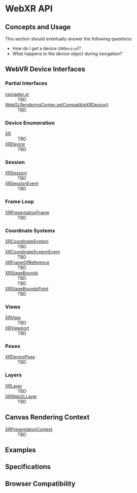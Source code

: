 # WebXR API

## Concepts and Usage

This section should eventually answer the following questions:

* How do I get a device (`XRDevice`)?
* What happens to the device object during navigation?

## WebVR Device Interfaces

### Partial Interfaces

<dl>
  <dt><a href="webxr-device-api/partial_navigator.md">navigator.xr</a></dt>
  <dd>TBD</dd>
  <dt><a href="webxr-device-api/partial_webglcontextattributes.md">WebGLRenderingContex.setCompatibleXRDevice()</a></dt>
  <dd>TBD</dd>
</dl>

### Device Enumeration

<dl>
  <dt><a href="webxr-device-api/xr.md">XR</a></dt>
  <dd>TBD</dd>
  <dt><a href="webxr-device-api/xrdevice.md">XRDevice</a></dt>
  <dd>TBD</dd>
</dl>

### Session

<dl>
  <dt><a href="webxr-device-api/xrsession.md">XRSession</a></dt>
  <dd>TBD</dd>
  <dt><a href="webxr-device-api/xrsessionevent.md">XRSessionEvent</a></dt>
  <dd>TBD</dd>
</dl>

### Frame Loop

<dl>
  <dt><a href="webxr-device-api/xrpresentationframe.md">XRPresentationFrame</a></dt>
  <dd>TBD</dd>
</dl>

### Coordinate Systems

<dl>
  <dt><a href="webxr-device-api/xrcoordinatesystem.md">XRCoordinateSystem</a></dt>
  <dd>TBD</dd>
  <dt><a href="webxr-device-api/xrcoordinatesystemevent.md">XRCoordinateSystemEvent</a></dt>
  <dd>TBD</dd>
  <dt><a href="webxr-device-api/xrframeofreference.md">XRFrameOfReference</a></dt>
  <dd>TBD</dd>
  <dt><a href="webxr-device-api/xrxrstagebounds.md">XRStageBounds</a></dt>
  <dd>TBD</dd>
  <dd>TBD</dd>
  <dt><a href="webxr-device-api/xrxrstageboundspoint.md">XRStageBoundsPoint</a></dt>
  <dd>TBD</dd>
</dl>

### Views

<dl>
  <dt><a href="webxr-device-api/xrview.md">XRView</a></dt>
  <dd>TBD</dd>
  <dt><a href="webxr-device-api/xrviewport.md">XRViewport</a></dt>
  <dd>TBD</dd>
</dl>

### Poses

<dl>

  <dt><a href="webxr-device-api/xrdevicepose.md">XRDevicePose</a></dt>
  <dd>TBD</dd>
</dl>

### Layers

<dl>
  <dt><a href="webxr-device-api/xr.md">XRLayer</a></dt>
  <dd>TBD</dd>
  <dt><a href="webxr-device-api/xr.md">XRWebGLLayer</a></dt>
  <dd>TBD</dd>
</dl>

## Canvas Rendering Context

<dl>
  <dt><a href="webxr-device-api/xr.md">XRPresentationContext</a></dt>
  <dd>TBD</dd>
</dl>

## Examples

## Specifications

## Browser Compatibility
